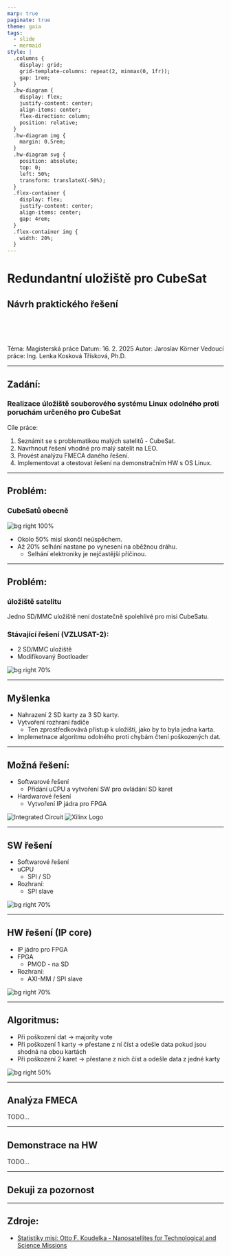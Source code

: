 ```yaml
---
marp: true
paginate: true
theme: gaia
tags:
  - slide
  - mermaid
style: |
  .columns {
    display: grid;
    grid-template-columns: repeat(2, minmax(0, 1fr));
    gap: 1rem;
  }
  .hw-diagram {
    display: flex;
    justify-content: center;
    align-items: center;
    flex-direction: column;
    position: relative;
  }
  .hw-diagram img {
    margin: 0.5rem;
  }
  .hw-diagram svg {
    position: absolute;
    top: 0;
    left: 50%;
    transform: translateX(-50%);
  }
  .flex-container {
    display: flex;
    justify-content: center;
    align-items: center;
    gap: 4rem;
  }
  .flex-container img {
    width: 20%;
  }
---
```


# Redundantní uložiště pro CubeSat
## Návrh praktického řešení

<br><br><br>

Téma: Magisterská práce
Datum: 16. 2. 2025
Autor: Jaroslav Körner
Vedoucí práce: Ing. Lenka Kosková Třísková, Ph.D.

---
## Zadání: 
### Realizace úložiště souborového systému Linux odolného proti poruchám určeného pro CubeSat

Cíle práce:
1. Seznámit se s problematikou malých satelitů - CubeSat.
2. Navrhnout řešení vhodné pro malý satelit na LEO.
3. Provést analýzu FMECA daného řešení.
4. Implementovat a otestovat řešení na demonstračním HW s OS Linux.

---
## Problém: 
### CubeSatů obecně
![bg right 100%](assets/Satelity_statistiky-bez_pozadi.png)

- Okolo 50% misí skončí neúspěchem.
- Až 20% selhání nastane po vynesení na oběžnou dráhu.
  - Selhání elektroniky je nejčastější příčinou.

---
## Problém: 
### úložiště satelitu
Jedno SD/MMC uložiště není dostatečně spolehlivé pro misi CubeSatu.

### Stávající řešení (VZLUSAT-2):
- 2 SD/MMC uložiště
- Modifikovaný Bootloader

![bg right 70%](assets/Boot.png)

---
## Myšlenka

- Nahrazení 2 SD karty za 3 SD karty.
- Vytvoření rozhraní řadiče
  - Ten zprostředkovává přístup k uložišti, jako by to byla jedna karta.
- Implemetnace algoritmu odolného proti chybám čtení poškozených dat.

---
## Možná řešení:

- Softwarové řešení
  - Přidání uCPU a vytvoření SW pro ovládání SD karet
- Hardwarové řešení
  - Vytvoření IP jádra pro FPGA

<div class="flex-container">
  <img src="assets/Integrated%20circuit.png" alt="Integrated Circuit">
  <img src="assets/xilinx-logo.png" alt="Xilinx Logo">
</div>

---
## SW řešení
- Softwarové řešení
- uCPU
  - SPI / SD
- Rozhraní:
  - SPI slave

![bg right 70%](assets/uCPU.png)

---
## HW řešení (IP core)

- IP jádro pro FPGA
- FPGA
  - PMOD - na SD
- Rozhraní:
  - AXI-MM / SPI slave

![bg right 70%](assets/FPGA.png)

---
## Algoritmus:
- Při poškození dat -> majority vote
- Při poškození 1 karty -> přestane z ní číst a odešle data pokud jsou shodná na obou kartách
- Při poškození 2 karet -> přestane z nich číst a odešle data z jedné karty 

![bg right 50%](assets/3SD_2Data.png)

---
## Analýza FMECA

TODO...

---
## Demonstrace na HW

TODO...


---
## Dekuji za pozornost

---
## Zdroje:
- [Statistiky misí: Otto F. Koudelka - Nanosatellites for Technological and Science Missions]()
